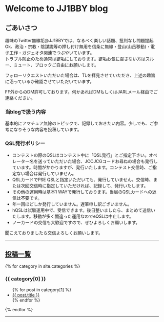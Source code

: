 # Welcome to JJ1BBY blog

## ごあいさつ
趣味のTwitter無線垢@JJ1BBYでは、なるべく楽しい話題、批判なし問題提起Ok、政治・宗教・陰謀説等の押し付け無用を信条に無線・登山(山岳移動)・電子工作・ガジェオタ関連でつぶやいています。   
トラブル防止のため通常は鍵垢にしております。鍵垢お気に召さない方はスルー、ミュート、ブロックご自由にお願いします。 

フォローリクエストいただいた場合は、TLを拝見させていただき、上述の趣旨に沿っているか確認させていただいています。  

FF外からのDM許可しております。何かあればDMもしくはJARLメール経由でご連絡ください。  

### 当blogで扱う内容  
基本的にアマチュア無線のトピックで、記録しておきたい内容。少しでも、ご参考になりそうな内容を投稿しています。  

### QSL発行ポリシー
- コンテストの際のQSLはコンテスト中に「QSL発行」とご指定下さい。オペレーター名を送っていただいた場合、JCCJCGコードお尋ねの場合も発行しています。時間がかかりますが、発行いたします。コンテスト交信時、ご指定ない場合は発行していません。
- QSLカードでPSE QSLと指定いただいても、発行していません。交信時、または次回交信時に指定していただければ、記録して、発行いたします。
- その他の運用時は基本1 WAYで発行しております。当局のQSLカードへの返信は不要です。
- 年一回ほどしか発行していません。遅筆申し訳ございません。
- hQSLは試験運用中で、受信できます。後日整いましたら、まとめて送信いたします。移動が多く間違った運用なのでeQSLは中止します。
- ノーカードの交信も大歓迎ですので、ぜひよろしくお願いします。  
  
聞こえておりましたら交信よろしくお願いします。  


----
## [投稿一覧](/allposts.md/)

{% for category in site.categories %}
  <h3>{{ category[0] }}</h3>
  <ul>
    {% for post in category[1] %}
      <li><a href="{{ post.url }}">{{ post.title }}</a></li>
    {% endfor %}
  </ul>
{% endfor %}


----  
  
<script src="https://utteranc.es/client.js"
        repo="JJ1BBY/JJ1BBY.github.io"
        issue-term="pathname"
        theme="github-light"
        crossorigin="anonymous"
        async>
</script>

